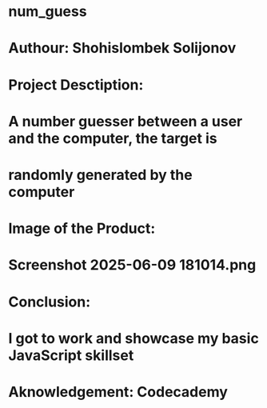 # num_guess

# Authour: Shohislombek Solijonov

# Project Desctiption:

# A number guesser between a user and the computer, the target is

# randomly generated by the computer

# Image of the Product:

# Screenshot 2025-06-09 181014.png

# Conclusion:

# I got to work and showcase my basic JavaScript skillset

# Aknowledgement: Codecademy
